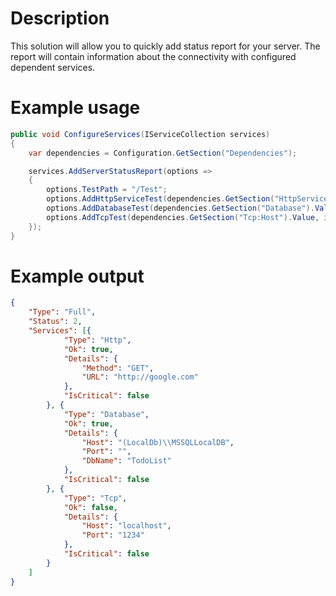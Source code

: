 # Description
This solution will allow you to quickly add status report for your server. The report will contain information about the connectivity with configured dependent services.

# Example usage
```c#
public void ConfigureServices(IServiceCollection services)
{
    var dependencies = Configuration.GetSection("Dependencies");

    services.AddServerStatusReport(options =>
    {
        options.TestPath = "/Test";
        options.AddHttpServiceTest(dependencies.GetSection("HttpService").Value, HttpMethod.Get);
        options.AddDatabaseTest(dependencies.GetSection("Database").Value);
        options.AddTcpTest(dependencies.GetSection("Tcp:Host").Value, int.Parse(dependencies.GetSection("Tcp:Port").Value));
    });
}
```

# Example output
```json
{
    "Type": "Full",
    "Status": 2,
    "Services": [{
            "Type": "Http",
            "Ok": true,
            "Details": {
                "Method": "GET",
                "URL": "http://google.com"
            },
            "IsCritical": false
        }, {
            "Type": "Database",
            "Ok": true,
            "Details": {
                "Host": "(LocalDb)\\MSSQLLocalDB",
                "Port": "",
                "DbName": "TodoList"
            },
            "IsCritical": false
        }, {
            "Type": "Tcp",
            "Ok": false,
            "Details": {
                "Host": "localhost",
                "Port": "1234"
            },
            "IsCritical": false
        }
    ]
}
```
